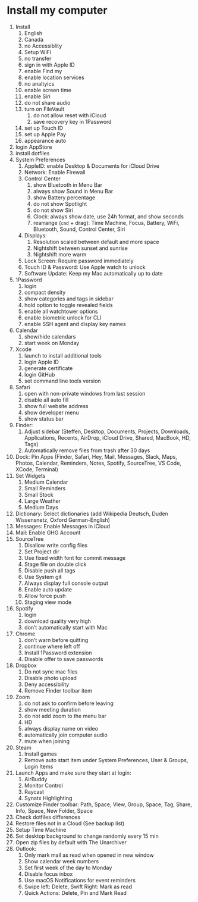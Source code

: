 # Install my computer

1. Install
    1. English
    2. Canada
    3. no Accessiblity
    4. Setup WiFi
    5. no transfer
    6. sign in with Apple ID
    7. enable Find my
    8. enable location services
    9. no analtyics
    10. enable screen time
    11. enable Siri
    12. do not share audio
    13. turn on FileVault
        1. do not allow reset with iCloud
        2. save recovery key in 1Password
    15. set up Touch ID
    16. set up Apple Pay
    17. appearance auto
2. login AppStore
3. install dotfiles
4. System Preferences
    1. AppleID: enable Desktop & Documents for iCloud Drive
    2. Network: Enable Firewall
    3. Control Center
        1. show Bluetooth in Menu Bar
        2. always show Sound in Menu Bar
        3. show Battery percentage
        4. do not show Spotlight
        5. do not show Siri
        6. Clock: always show date, use 24h format, and show seconds
        7. rearrange (`cmd` + drag): Time Machine, Focus, Battery, WiFi, Bluetooth, Sound, Control Center, Siri
    4. Displays:
        1. Resolution scaled between default and more space
        1. Nightshift between sunset and sunrise
        1. Nightshift more warm
    5. Lock Screen: Require password immediately
    6. Touch ID & Password: Use Apple watch to unlock
    7. Software Update: Keep my Mac automatically up to date
5. 1Password
    1. login
    1. compact density
    1. show categories and tags in sidebar
    1. hold option to toggle revealed fields
    1. enable all watchtower options
    1. enable biometric unlock for CLI
    1. enable SSH agent and display key names
6. Calendar
    1. show/hide calendars
    2. start week on Monday
7. Xcode
    1. launch to install additional tools
    2. login Apple ID
    3. generate certificate
    4. login GitHub
    5. set command line tools version
8. Safari
    1. open with non-private windows from last session
    1. disable all auto fill
    1. show full website address
    1. show developer menu
    1. show status bar
9. Finder:
    1. Adjust sidebar (Steffen, Desktop, Documents, Projects, Downloads, Applications, Recents, AirDrop, iCloud Drive, Shared, MacBook, HD, Tags)
    1. Automatically remove files from trash after 30 days
10. Dock: Pin Apps (Finder, Safari, Hey, Mail, Messages, Slack, Maps, Photos, Calendar, Reminders, Notes, Spotify, SourceTree, VS Code, XCode, Terminal)
11. Set Widgets
    1. Medium Calendar
    2. Small Reminders
    3. Small Stock
    4. Large Weather
    5. Medium Days
12. Dictionary: Select dictionaries (add Wikipedia Deutsch, Duden Wissensnetz, Oxford German-English)
13. Messages: Enable Messages in iCloud
14. Mail: Enable GHG Account
15. SourceTree
    1. Disallow write config files
    2. Set Project dir
    3. Use fixed width font for commit message
    4. Stage file on double click
    5. Disable push all tags
    6. Use System git
    7. Always display full console output
    8. Enable auto update
    9. Allow force push
    10. Staging view mode
16. Spotify
    1. login
    1. download quality very high
    1. don’t automatically start with Mac
17. Chrome
    1. don’t warn before quitting
    1. continue where left off
    1. Install 1Password extension
    1. Disable offer to save passwords
18. Dropbox
    1. Do not sync mac files
    2. Disable photo upload
    3. Deny accessibility
    4. Remove Finder toolbar item
19. Zoom
    1. do not ask to confirm before leaving
    2. show meeting duration
    3. do not add zoom to the menu bar
    4. HD
    5. always display name on video
    6. automatically join computer audio
    7. mute when joining
20. Steam
    1. Install games
    2. Remove auto start item under System Preferences, User & Groups, Login Items
22. Launch Apps and make sure they start at login:
    1. AirBuddy
    2. Monitor Control
    3. Raycast
    4. Synatx Highlighting
23. Customize Finder toolbar: Path, Space, View, Group, Space, Tag, Share, Info, Space, New Folder, Space
24. Check dotfiles differences
25. Restore files not in a Cloud (See backup list)
26. Setup Time Machine
27. Set desktop background to change randomly every 15 min
28. Open zip files by default with The Unarchiver
29. Outlook:
    1. Only mark mail as read when opened in new window
    2. Show calendar week numbers
    3. Set first week of the day to Monday
    4. Disable focus inbox
    5. Use macOS Notifications for event reminders
    6. Swipe left: Delete, Swift Right: Mark as read
    7. Quick Actions: Delete, Pin and Mark Read
